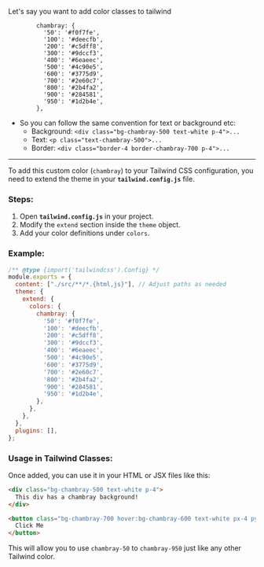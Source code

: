 Let's say you want to add color classes to tailwind 
```
        chambray: {  
          '50': '#f0f7fe',  
          '100': '#deecfb',  
          '200': '#c5dff8',  
          '300': '#9dccf3',  
          '400': '#6eaeec',  
          '500': '#4c90e5',  
          '600': '#3775d9',  
          '700': '#2e60c7',  
          '800': '#2b4fa2',  
          '900': '#284581',  
          '950': '#1d2b4e',  
        },
```
- So you can follow the same convention for text or background etc:
	- Background: `<div class="bg-chambray-500 text-white p-4">...`
	- Text: `<p class="text-chambray-500">...`
	- Border: `<div class="border-4 border-chambray-700 p-4">...`

---


To add this custom color (`chambray`) to your Tailwind CSS configuration, you need to extend the theme in your **`tailwind.config.js`** file.

### Steps:

1. Open **`tailwind.config.js`** in your project.
2. Modify the `extend` section inside the `theme` object.
3. Add your color definitions under `colors`.

### Example:

```js
/** @type {import('tailwindcss').Config} */
module.exports = {
  content: ["./src/**/*.{html,js}"], // Adjust paths as needed
  theme: {
    extend: {
      colors: {
        chambray: {
          '50': '#f0f7fe',
          '100': '#deecfb',
          '200': '#c5dff8',
          '300': '#9dccf3',
          '400': '#6eaeec',
          '500': '#4c90e5',
          '600': '#3775d9',
          '700': '#2e60c7',
          '800': '#2b4fa2',
          '900': '#284581',
          '950': '#1d2b4e',
        },
      },
    },
  },
  plugins: [],
};
```

### Usage in Tailwind Classes:

Once added, you can use it in your HTML or JSX files like this:

```html
<div class="bg-chambray-500 text-white p-4">
  This div has a chambray background!
</div>
```

```html
<button class="bg-chambray-700 hover:bg-chambray-600 text-white px-4 py-2 rounded">
  Click Me
</button>
```

This will allow you to use `chambray-50` to `chambray-950` just like any other Tailwind color.